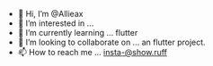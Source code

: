- 👋 Hi, I’m @Allieax
- 👀 I’m interested in ...
- 🌱 I’m currently learning ... flutter
- 💞️ I’m looking to collaborate on ... an flutter project.
- 📫 How to reach me ... insta-@show.ruff

<!---
Allieax/Allieax is a ✨ special ✨ repository because its `README.md` (this file) appears on your GitHub profile.
You can click the Preview link to take a look at your changes.
--->
